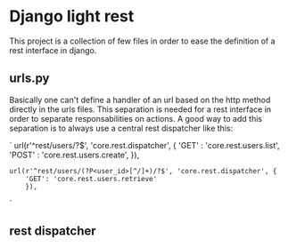 # Django light rest

This project is a collection of few files in order to ease the definition of a rest interface in django.

## urls.py

Basically one can't define a handler of an url based on the http method directly in the urls files. This separation is needed for a rest interface in order to separate responsabilities on actions.
A good way to add this separation is to always use a central rest dispatcher like this:

`
    url(r'^rest/users/?$', 'core.rest.dispatcher', {
        'GET'  : 'core.rest.users.list',
        'POST' : 'core.rest.users.create',
        }),
    
    url(r'^rest/users/(?P<user_id>[^/]+)/?$', 'core.rest.dispatcher', {
        'GET': 'core.rest.users.retrieve'
        }),
`

## rest dispatcher